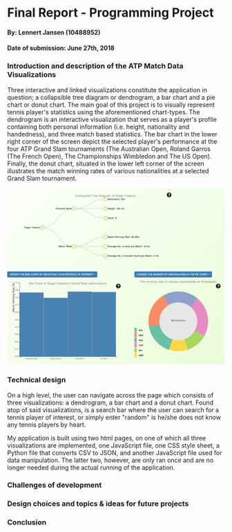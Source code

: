 # Final Report - Programming Project

#### By: Lennert Jansen (10488952)
#### Date of submission: June 27th, 2018

### Introduction and description of the ATP Match Data Visualizations
Three interactive and linked visualizations constitute the application in question; a collapsible tree diagram or dendrogram, a bar chart and a pie chart or donut chart.
The main goal of this project is to visually represent tennis player's statistics using the aforementioned chart-types. The dendrogram is an interactive visualization that serves as a player's profile containing both personal information (i.e. height, nationality and handedness), and three match based statistics. The bar chart in the lower right corner of the screen depict the selected player's performance at the four ATP Grand Slam tournaments (The Australian Open, Roland Garros (The French Open), The Championships Wimbledon and The US Open). Finally, the donut chart, situated in the lower left corner of the screen illustrates the match winning rates of various nationalities at a selected Grand Slam tournament.

<img src="doc/screenshot.png" width="750px"/>

### Technical design
On a high level, the user can navigate across the page which consists of three visualizations: a dendrogram, a bar chart and a donut chart. Found atop of said visualizations, is a search bar where the user can search for a tennis player of interest, or simply enter "random" is he/she does not know any tennis players by heart.

My application is built using two html pages, on one of which all three visualizations are implemented, one JavaScript file, one CSS style sheet, a Python file that converts CSV to JSON, and another JavaScript file used for data manipulation. The latter two, however, are only ran once and are no longer needed during the actual running of the application.

### Challenges of development

### Design choices and topics & ideas for future projects

### Conclusion
